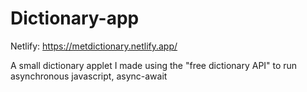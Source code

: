 # Dictionary-app
Netlify: https://metdictionary.netlify.app/

A small dictionary applet I made using the "free dictionary API" to run asynchronous javascript, async-await
